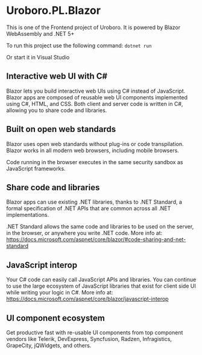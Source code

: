 # Uroboro.PL.Blazor
This is one of the Frontend project of Uroboro. It is powered by Blazor WebAssembly and .NET 5+

To run this project use the following command:
`dotnet run`

Or start it in Visual Studio

## Interactive web UI with C#
Blazor lets you build interactive web UIs using C# instead of JavaScript.
Blazor apps are composed of reusable web UI components implemented using C#, HTML, and CSS. Both client and server code is written in C#, allowing you to share code and libraries.

## Built on open web standards
Blazor uses open web standards without plug-ins or code transpilation.
Blazor works in all modern web browsers, including mobile browsers.

Code running in the browser executes in the same security sandbox as JavaScript frameworks.

## Share code and libraries
Blazor apps can use existing .NET libraries, thanks to .NET Standard, a formal specification of .NET APIs that are common across all .NET implementations.

.NET Standard allows the same code and libraries to be used on the server, in the browser, or anywhere you write .NET code.
More info at: https://docs.microsoft.com/aspnet/core/blazor/#code-sharing-and-net-standard

## JavaScript interop
Your C# code can easily call JavaScript APIs and libraries.
You can continue to use the large ecosystem of JavaScript libraries that exist for client side UI while writing your logic in C#.
More info at: https://docs.microsoft.com/aspnet/core/blazor/javascript-interop

## UI component ecosystem
Get productive fast with re-usable UI components from top component vendors like Telerik, DevExpress, Syncfusion, Radzen, Infragistics, GrapeCity, jQWidgets, and others.